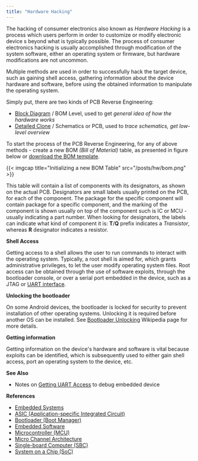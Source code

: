 ```yaml
---
title: "Hardware Hacking"
---
```


The hacking of consumer electronics also known as *Hardware Hacking* is a process which users perform in order to customize or modify electronic device s beyond what is typically possible. The process of consumer electronics hacking is usually accomplished through modification of the system software, either an operating system or firmware, but hardware modifications are not uncommon.

Multiple methods are used in order to successfully hack the target device, such as gaining shell access, gathering information about the device hardware and software, before using the obtained information to manipulate the operating system.

Simply put, there are two kinds of PCB Reverse Engineering:

* [Block Diagram](/block-diagram) / BOM Level, used to get *general idea of how the hardware works*
* [Detailed Clone](/schematics-diagram) / Schematics or PCB, used to *trace schematics, get low-level overview*

To start the process of the PCB Reverse Engineering, for any of above methods - create a new BOM *(Bill of Material)* table, as presented in figure below or [download the BOM template](https://github.com/durakiconsulting/templates/blob/master/BOM.numbers).

{{< imgcap title="Initializing a new BOM Table" src="/posts/hw/bom.png" >}}

This table will contain a list of components with its designators, as shown on the actual PCB. Designators are small labels usually printed on the PCB, for each of the component. The package for the specific component will contain package for a specific component, and the marking of the component is shown usually on top of the component such is IC or MCU - usually indicating a part number. When looking for designators, the labels can indicate what kind of component it is: **T**/**Q** prefix indicates a *Transistor*, whereas **R** designator indicates a resistor.

**Shell Access**

Getting access to a shell allows the user to run commands to interact with the operating system. Typically, a root shell is aimed for, which grants administrative privileges, to let the user modify operating system files. Root access can be obtained through the use of software exploits, through the bootloader console, or over a serial port embedded in the device, such as a JTAG or [UART interface](/uart-interface).

**Unlocking the bootloader**

On some Android devices, the bootloader is locked for security to prevent installation of other operating systems. Unlocking it is required before another OS can be installed. See [Bootloader Unlocking](https://en.wikipedia.org/wiki/Bootloader_unlocking) Wikipedia page for more details.

**Getting information**

Getting information on the device's hardware and software is vital because exploits can be identified, which is subsequently used to either gain shell access, port an operating system to the device, etc.

**See Also**

- Notes on [Getting UART Access](/uart-interface) to debug embedded device 

**References**

- [Embedded Systems](https://en.wikipedia.org/wiki/Embedded_system)
- [ASIC (Application-specific Integrated Circuit)](https://en.wikipedia.org/wiki/Application-specific_integrated_circuit)
- [Bootloader (Boot Manager)](https://en.wikipedia.org/wiki/Bootloader)
- [Embedded Software](https://en.wikipedia.org/wiki/Embedded_software)
- [Microcontroller (MCU)](https://en.wikipedia.org/wiki/Microcontroller)
- [Micro Channel Architecture](https://en.wikipedia.org/wiki/Micro_Channel_architecture)
- [Single-board Computer (SBC)](https://en.wikipedia.org/wiki/Single-board_computer)
- [System on a Chip (SoC)](https://en.wikipedia.org/wiki/System_on_a_chip)
